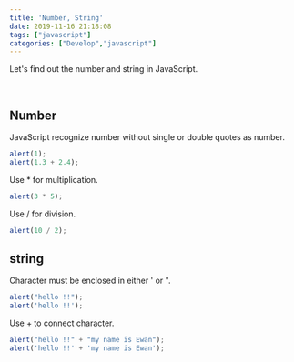 ```yaml
---
title: 'Number, String'
date: 2019-11-16 21:18:08
tags: ["javascript"]
categories: ["Develop","javascript"]
---
```


Let's find out the number and string in JavaScript.
<!-- more -->

<br/>


## Number

JavaScript recognize number without single or double quotes as number.
~~~Javascript
alert(1);
alert(1.3 + 2.4);
~~~

Use * for multiplication.
~~~Javascript
alert(3 * 5);
~~~

Use / for division.
~~~Javascript
alert(10 / 2);
~~~

## string

Character must be enclosed in either ' or ".
~~~Javascript
alert("hello !!");
alert('hello !!');
~~~


Use + to connect character.
~~~Javascript
alert("hello !!" + "my name is Ewan");
alert('hello !!' + 'my name is Ewan');
~~~
